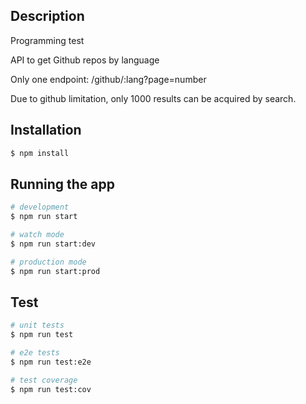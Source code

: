 ## Description

Programming test

API to get Github repos by language

Only one endpoint: /github/:lang?page=number

Due to github limitation, only 1000 results can be acquired by search.

## Installation

```bash
$ npm install
```

## Running the app

```bash
# development
$ npm run start

# watch mode
$ npm run start:dev

# production mode
$ npm run start:prod
```

## Test

```bash
# unit tests
$ npm run test

# e2e tests
$ npm run test:e2e

# test coverage
$ npm run test:cov
```